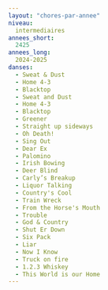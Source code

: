 ```yaml
---
layout: "chores-par-annee"
niveau:
  intermediaires
annees_short:
  2425
annees_long:
  2024-2025
danses:
  - Sweat & Dust
  - Home 4-3
  - Blacktop
  - Sweat and Dust
  - Home 4-3
  - Blacktop
  - Greener
  - Straight up sideways
  - Oh Death!
  - Sing Out
  - Dear Ex
  - Palomino
  - Irish Bowing
  - Deer Blind
  - Carly’s Breakup
  - Liquor Talking
  - Country's Cool
  - Train Wreck
  - From the Horse's Mouth
  - Trouble
  - God & Country
  - Shut Er Down
  - Six Pack
  - Liar
  - Now I Know
  - Truck on fire
  - 1.2.3 Whiskey
  - This World is our Home
---
```

